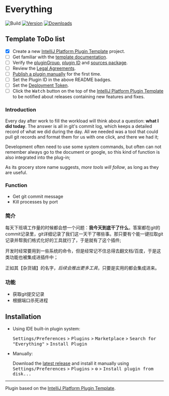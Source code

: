 # Everything

![Build](https://github.com/ZimaBlue1995/Everything/workflows/Build/badge.svg)
[![Version](https://img.shields.io/jetbrains/plugin/v/PLUGIN_ID.svg)](https://plugins.jetbrains.com/plugin/PLUGIN_ID)
[![Downloads](https://img.shields.io/jetbrains/plugin/d/PLUGIN_ID.svg)](https://plugins.jetbrains.com/plugin/PLUGIN_ID)

## Template ToDo list
- [x] Create a new [IntelliJ Platform Plugin Template][template] project.
- [ ] Get familiar with the [template documentation][template].
- [ ] Verify the [pluginGroup](/gradle.properties), [plugin ID](/src/main/resources/META-INF/plugin.xml) and [sources package](/src/main/kotlin).
- [ ] Review the [Legal Agreements](https://plugins.jetbrains.com/docs/marketplace/legal-agreements.html).
- [ ] [Publish a plugin manually](https://plugins.jetbrains.com/docs/intellij/publishing-plugin.html?from=IJPluginTemplate) for the first time.
- [ ] Set the Plugin ID in the above README badges.
- [ ] Set the [Deployment Token](https://plugins.jetbrains.com/docs/marketplace/plugin-upload.html).
- [ ] Click the <kbd>Watch</kbd> button on the top of the [IntelliJ Platform Plugin Template][template] to be notified about releases containing new features and fixes.

<!-- Plugin description -->
### Introduction
Every day after work to fill the workload will think about a question: **what I did today**. The answer is all in git's commit log, which keeps a detailed record of what we did during the day. 
All we needed was a tool that could pull git records and format them for us with one click, and there we had it; 

Development often need to use some system commands, but often can not remember always go to the document or google, so this kind of function is also integrated into the plug-in; 

As its grocery store name suggests, _more tools will follow_, as long as they are useful.

### Function
* Get git commit message
* Kill processes by port

### 简介
每天下班填工作量的时候都会想一个问题：**我今天到底干了什么**。答案都在git的commit记录里，git详细记录了我们这一天干了哪些事。那只要有个能一键拉取git记录并帮我们格式化好的工具就行了，于是就有了这个插件;

开发时经常要用到一些系统的命令，但是经常记不住总得去翻文档/百度，于是这类功能也被集成进插件中；

正如其【杂货铺】的名字，_后续会推出更多工具_，只要是实用的都会集成进来。

### 功能
* 获取git提交记录
* 根据端口杀死进程

<!-- Plugin description end -->

## Installation

- Using IDE built-in plugin system:
  
  <kbd>Settings/Preferences</kbd> > <kbd>Plugins</kbd> > <kbd>Marketplace</kbd> > <kbd>Search for "Everything"</kbd> >
  <kbd>Install Plugin</kbd>
  
- Manually:

  Download the [latest release](https://github.com/ZimaBlue1995/Everything/releases/latest) and install it manually using
  <kbd>Settings/Preferences</kbd> > <kbd>Plugins</kbd> > <kbd>⚙️</kbd> > <kbd>Install plugin from disk...</kbd>


---
Plugin based on the [IntelliJ Platform Plugin Template][template].

[template]: https://github.com/JetBrains/intellij-platform-plugin-template
